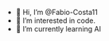 - 👋 Hi, I’m @Fabio-Costa11
- 👀 I’m interested in code.  
- 🌱 I’m currently learning AI

<!---
Fabio-Costa11/Fabio-Costa11 is a ✨ special ✨ repository because its `README.md` (this file) appears on your GitHub profile.
You can click the Preview link to take a look at your changes.
--->

